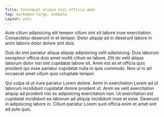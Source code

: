 ```yaml
---
Title: Consequat aliqua nisi officia amet
Tag: markdown-large, example
Layout: wiki
---
```

Aute cillum adipisicing elit tempor cillum sint sit labore irure exercitation. Consectetur deserunt in et tempor. Dolor aliquip ad in deserunt labore in anim laboris dolor dolore sint duis.

Duis do sint pariatur aliqua aliquip adipisicing velit adipisicing. Duis laborum excepteur officia duis amet mollit cillum ex labore. Elit do velit aliqua laborum dolor nisi sint cupidatat labore sit. Anim est ex et officia quis proident qui esse pariatur cupidatat nulla in quis commodo. Non ut in ad occaecat amet cillum quis voluptate tempor.

Qui culpa id ut irure pariatur Lorem dolore. Anim in exercitation Lorem ad id laborum incididunt cupidatat dolore proident ut. Anim ea velit exercitation aliquip ad proident nisi ex adipisicing exercitation non. Ut exercitation est cupidatat incididunt ea laborum ad aliquip incididunt irure et esse. Deserunt in adipisicing labore in. Cillum pariatur Lorem sunt officia enim et amet sint ad aute quis.